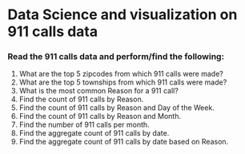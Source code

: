 # Data Science and visualization on 911 calls data

### Read the 911 calls data and perform/find the following:
1. What are the top 5 zipcodes from which 911 calls were made?
2. What are the top 5 townships from which 911 calls were made?
3. What is the most common Reason for a 911 call?
4. Find the count of 911 calls by Reason.
5. Find the count of 911 calls by Reason and Day of the Week. 
6. Find the count of 911 calls by Reason and Month.
7. Find the number of 911 calls per month.
8. Find the aggregate count of 911 calls by date.
9. Find the aggregate count of 911 calls by date based on Reason.
